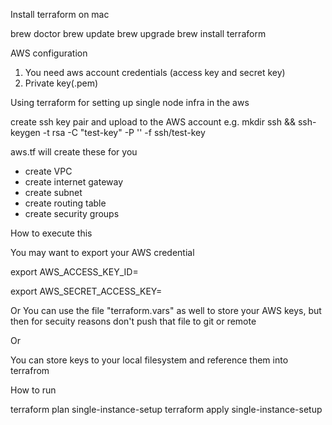 

Install terraform on mac

brew doctor
brew update
brew upgrade
brew install terraform

AWS configuration

1. You need aws account credentials (access key and secret key)
2. Private key(.pem)

Using terraform for setting up single node infra in the aws

create ssh key pair and upload to the AWS account
e.g. mkdir ssh && ssh-keygen -t rsa -C "test-key" -P '' -f ssh/test-key

aws.tf will create these for you
- create VPC
- create internet gateway
- create subnet
- create routing table
- create security groups

How to execute this

You may want to export your AWS credential

export AWS_ACCESS_KEY_ID=<Your AWS Access key>

export AWS_SECRET_ACCESS_KEY=<Your AWS secret key>

Or You can use the file "terraform.vars" as well to store your AWS keys, but then for secuity reasons don't push that file to git or remote

Or

You can store keys to your local filesystem and reference them into terrafrom

How to run

terraform plan single-instance-setup 
terraform apply single-instance-setup





